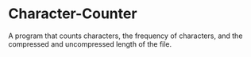 # Character-Counter
A program that counts characters, the frequency of characters, and the compressed and uncompressed length of the file.
